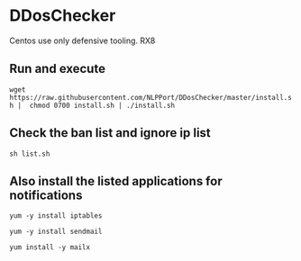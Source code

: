 # DDosChecker
Centos use only defensive tooling. RX8 


## Run and execute

`wget https://raw.githubusercontent.com/NLPPort/DDosChecker/master/install.sh |  chmod 0700 install.sh | ./install.sh`

## Check the ban list and ignore ip list

`sh list.sh`


## Also install the listed applications for notifications

`yum -y install iptables`

`yum -y install sendmail`

`yum install -y mailx`


